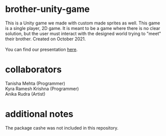 # brother-unity-game
This is a Unity game we made with custom made sprites as well. This game is a single player, 2D game. It is meant to be a game where there is no clear solution, but the user must interact with the designed world trying to "meet" their brother. Created on October 2021. <br /> 
<br /> 
You can find our presentation [here](https://docs.google.com/presentation/d/1Zmi9HSxS0X_MkcXxoai9HKMncTTaj5TdjlVRNnTJN0Q/edit?usp=sharing). 
# collaborators 
Tanisha Mehta (Programmer) <br />
Kyra Ramesh Krishna (Programmer) <br />
Anika Rudra (Artist)
# additional notes 
The package cashe was not included in this repository.
